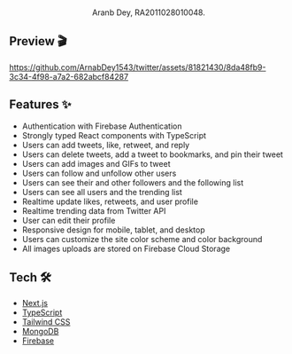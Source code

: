 <br />



<p align="center">
  Aranb Dey, RA2011028010048. 
</p>

## Preview 🎬






https://github.com/ArnabDey1543/twitter/assets/81821430/8da48fb9-3c34-4f98-a7a2-682abcf84287









## Features ✨

- Authentication with Firebase Authentication
- Strongly typed React components with TypeScript
- Users can add tweets, like, retweet, and reply
- Users can delete tweets, add a tweet to bookmarks, and pin their tweet
- Users can add images and GIFs to tweet
- Users can follow and unfollow other users
- Users can see their and other followers and the following list
- Users can see all users and the trending list
- Realtime update likes, retweets, and user profile
- Realtime trending data from Twitter API
- User can edit their profile
- Responsive design for mobile, tablet, and desktop
- Users can customize the site color scheme and color background
- All images uploads are stored on Firebase Cloud Storage

## Tech 🛠

- [Next.js](https://nextjs.org)
- [TypeScript](https://www.typescriptlang.org)
- [Tailwind CSS](https://tailwindcss.com)
- [MongoDB](https://www.mongodb.com)
- [Firebase](https://firebase.google.com)





